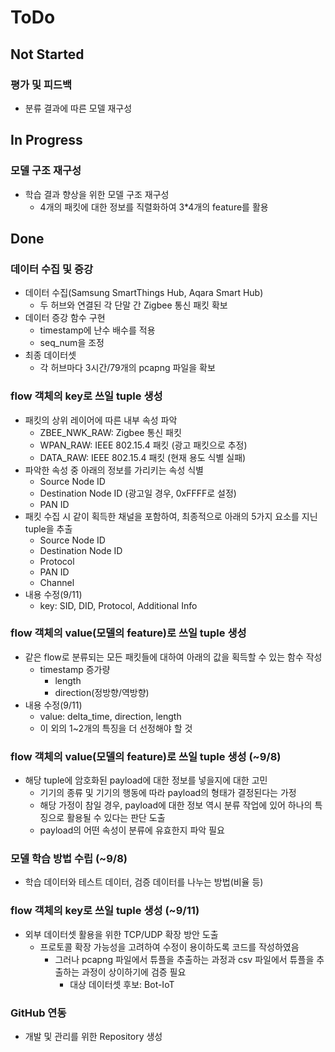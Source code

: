 # ToDo
## Not Started
### 평가 및 피드백
  * 분류 결과에 따른 모델 재구성

## In Progress
### 모델 구조 재구성
  * 학습 결과 향상을 위한 모델 구조 재구성
    * 4개의 패킷에 대한 정보를 직렬화하여 3*4개의 feature를 활용

## Done
### 데이터 수집 및 증강
  * 데이터 수집(Samsung SmartThings Hub, Aqara Smart Hub)
    * 두 허브와 연결된 각 단말 간 Zigbee 통신 패킷 확보
  * 데이터 증강 함수 구현
    * timestamp에 난수 배수를 적용
    * seq_num을 조정
  * 최종 데이터셋
    * 각 허브마다 3시간/79개의 pcapng 파일을 확보
	
### flow 객체의 key로 쓰일 tuple 생성
  * 패킷의 상위 레이어에 따른 내부 속성 파악
    * ZBEE_NWK_RAW: Zigbee 통신 패킷
    * WPAN_RAW: IEEE 802.15.4 패킷 (광고 패킷으로 추정)
    * DATA_RAW: IEEE 802.15.4 패킷 (현재 용도 식별 실패)
  * 파악한 속성 중 아래의 정보를 가리키는 속성 식별
    * Source Node ID
    * Destination Node ID (광고일 경우, 0xFFFF로 설정)
    * PAN ID
  * 패킷 수집 시 같이 획득한 채널을 포함하여, 최종적으로 아래의 5가지 요소를 지닌 tuple을 추출
    * Source Node ID
    * Destination Node ID
    * Protocol
    * PAN ID
    * Channel
  * 내용 수정(9/11)
    * key: SID, DID, Protocol, Additional Info

### flow 객체의 value(모델의 feature)로 쓰일 tuple 생성
  * 같은 flow로 분류되는 모든 패킷들에 대하여 아래의 값을 획득할 수 있는 함수 작성
    * timestamp 증가량
	  * length
	  * direction(정방향/역방향)
  * 내용 수정(9/11)
    * value: delta_time, direction, length
    * 이 외의 1~2개의 특징을 더 선정해야 할 것

### flow 객체의 value(모델의 feature)로 쓰일 tuple 생성 (~9/8)
  * 해당 tuple에 암호화된 payload에 대한 정보를 넣을지에 대한 고민
    * 기기의 종류 및 기기의 행동에 따라 payload의 형태가 결정된다는 가정
    * 해당 가정이 참일 경우, payload에 대한 정보 역시 분류 작업에 있어 하나의 특징으로 활용될 수 있다는 판단 도출
    * payload의 어떤 속성이 분류에 유효한지 파악 필요

### 모델 학습 방법 수립 (~9/8)
  * 학습 데이터와 테스트 데이터, 검증 데이터를 나누는 방법(비율 등)

### flow 객체의 key로 쓰일 tuple 생성 (~9/11)
  * 외부 데이터셋 활용을 위한 TCP/UDP 확장 방안 도출
    * 프로토콜 확장 가능성을 고려하여 수정이 용이하도록 코드를 작성하였음
      * 그러나 pcapng 파일에서 튜플을 추출하는 과정과 csv 파일에서 튜플을 추출하는 과정이 상이하기에 검증 필요
        * 대상 데이터셋 후보: Bot-IoT

### GitHub 연동
  * 개발 및 관리를 위한 Repository 생성
